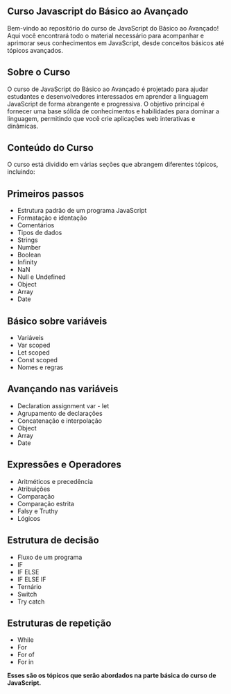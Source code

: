 ## Curso Javascript do Básico ao Avançado

Bem-vindo ao repositório do curso de JavaScript do Básico ao Avançado! Aqui você encontrará todo o material necessário para acompanhar e aprimorar seus conhecimentos em JavaScript, desde conceitos básicos até tópicos avançados.

## Sobre o Curso

O curso de JavaScript do Básico ao Avançado é projetado para ajudar estudantes e desenvolvedores interessados em aprender a linguagem JavaScript de forma abrangente e progressiva. O objetivo principal é fornecer uma base sólida de conhecimentos e habilidades para dominar a linguagem, permitindo que você crie aplicações web interativas e dinâmicas.

## Conteúdo do Curso

O curso está dividido em várias seções que abrangem diferentes tópicos, incluindo:

## Primeiros passos
- Estrutura padrão de um programa JavaScript
- Formatação e identação
- Comentários
- Tipos de dados
- Strings
- Number
- Boolean
- Infinity
- NaN
- Null e Undefined
- Object
- Array
- Date

## Básico sobre variáveis

- Variáveis
- Var scoped
- Let scoped
- Const scoped
- Nomes e regras

## Avançando nas variáveis

- Declaration assignment var - let
- Agrupamento de declarações
- Concatenação e interpolação
- Object
- Array
- Date

## Expressões e Operadores
- Aritméticos e precedência
- Atribuições
- Comparação
- Comparação estrita
- Falsy e Truthy
- Lógicos

## Estrutura de decisão

- Fluxo de um programa
- IF
- IF ELSE
- IF ELSE IF
- Ternário
- Switch
- Try catch

## Estruturas de repetição

- While
- For
- For of
- For in

**Esses são os tópicos que serão abordados na parte básica do curso de JavaScript.**
